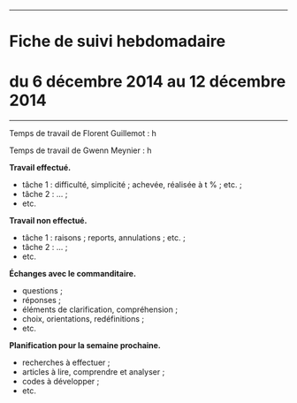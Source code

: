 *****
# Fiche de suivi hebdomadaire
# du 6 décembre 2014 au 12 décembre 2014
*****

Temps de travail de Florent Guillemot : h

Temps de travail de Gwenn Meynier : h

__Travail effectué.__

* tâche 1 : difficulté, simplicité ; achevée, réalisée à t % ; etc. ;
* tâche 2 : ... ;
* etc.

__Travail non effectué.__

* tâche 1 : raisons ; reports, annulations ; etc. ;
* tâche 2 : ... ;
* etc.

__Échanges avec le commanditaire.__

* questions ;
* réponses ;
* éléments de clarification, compréhension ;
* choix, orientations, redéfinitions ;
* etc.

__Planification pour la semaine prochaine.__

* recherches à effectuer ;
* articles à lire, comprendre et analyser ;
* codes à développer ;
* etc.
